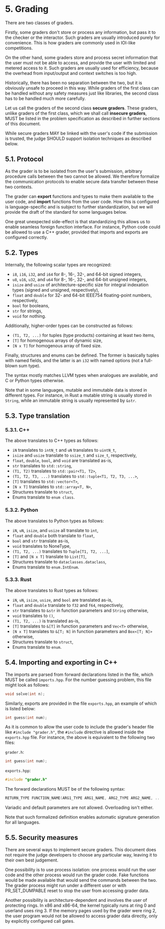 # 5. Grading

There are two classes of graders.

Firstly, some graders don't store or process any information, but pass it to the checker or the interactor. Such graders are usually introduced purely for convenience. This is how graders are commonly used in IOI-like competitions.

On the other hand, some graders store and process secret information that the user must not be able to access, and provide the user with limited and metered access to it. Such graders are usually used for efficiency, because the overhead from input/output and context switches is too high.

Historically, there has been no separation between the two, but it is obviously unsafe to proceed in this way. While graders of the first class can be handled without any safety measures just like libraries, the second class has to be handled much more carefully.

Let us call the graders of the second class **secure graders**. These graders, unlike graders of the first class, which we shall call **insecure graders**, MUST be listed in the problem specification as described in further sections of this document.

While secure graders MAY be linked with the user's code if the submission is trusted, the judge SHOULD support isolation techniques as described below.


## 5.1. Protocol

As the grader is to be isolated from the user's submission, arbitrary procedure calls between the two cannot be allowed. We therefore formalize the communication protocols to enable secure data transfer between these two contexts.

The grader can **export** functions and types to make them available to the user code, and **import** functions from the user code. How this is configured is language-specific and is subject to further standardization, but we will provide the draft of the standard for some languages below.

One great unexpected side-effect is that standardizing this allows us to enable seamless foreign function interface. For instance, Python code could be allowed to use a C++ grader, provided that imports and exports are configured correctly.


## 5.2. Types

Internally, the following scalar types are recognized:

- `i8`, `i16`, `i32`, and `i64` for 8-, 16-, 32-, and 64-bit signed integers,
- `u8`, `u16`, `u32`, and `u64` for 8-, 16-, 32-, and 64-bit unsigned integers,
- `isize` and `usize` of architecture-specific size for integral indexation types (signed and unsigned, respectively),
- `float` and `double` for 32- and 64-bit IEEE754 floating-point numbers, respectively,
- `bool` for booleans,
- `str` for strings,
- `void` for nothing.

Additionally, higher-order types can be constructed as follows:

- `(T1, T2, ...)` for tuples (type products) containing at least two items,
- `[T]` for homogenous arrays of dynamic size,
- `[N x T]` for homogenous array of fixed size.

Finally, structures and enums can be defined. The former is basically tuples with named fields, and the latter is an `i32` with named options (not a full-blown sum type).

The syntax mostly matches LLVM types when analogues are available, and C or Python types otherwise.

Note that in some languages, mutable and immutable data is stored in different types. For instance, in Rust a mutable string is usually stored in `String`, while an immutable string is usually represented by `&str`.


## 5.3. Type translation

### 5.3.1. C++

The above translates to C++ types as follows:

- `iN` translates to `intN_t` and `uN` translates to `uintN_t`,
- `isize` and `usize` translate to `ssize_t` and `size_t`, respectively,
- `float`, `double`, `bool`, and `void` are translated as-is,
- `str` translates to `std::string`,
- `(T1, T2)` translates to `std::pair<T1, T2>`,
- `(T1, T2, T3, ...)` translates to `std::tuple<T1, T2, T3, ...>`,
- `[T]` translates to `std::vector<T>`,
- `[N x T]` translates to `std::array<T, N>`,
- Structures translate to `struct`,
- Enums translate to `enum class`.


### 5.3.2. Python

The above translates to Python types as follows:

- `iN`, `uN`, `isize`, and `usize` all translate to `int`,
- `float` and `double` both translate to `float`,
- `bool` and `str` translate as-is,
- `void` translates to NoneType,
- `(T1, T2, ...)` translates to `Tuple[T1, T2, ...]`,
- `[T]` and `[N x T]` translate to `List[T]`,
- Structures translate to `dataclasses.dataclass`,
- Enums translate to `enum.IntEnum`.


### 5.3.3. Rust

The above translates to Rust types as follows:

- `iN`, `uN`, `isize`, `usize`, and `bool` are translated as-is,
- `float` and `double` translate to `f32` and `f64`, respectively,
- `str` translates to `&str` in function parameters and `String` otherwise,
- `void` translates to `()`,
- `(T1, T2, ...)` is translated as-is,
- `[T]` translates to `&[T]` in function parameters and `Vec<T>` otherwise,
- `[N x T]` translates to `&[T; N]` in function parameters and `Box<[T; N]>` otherwise,
- Structures translate to `struct`,
- Enums translate to `enum`.


## 5.4. Importing and exporting in C++

The imports are parsed from forward declarations listed in the file, which MUST be called `imports.hpp`. For the number guessing problem, this file might look as follows:

```cpp
void solve(int n);
```

Similarly, exports are provided in the file `exports.hpp`, an example of which is listed below:

```cpp
int guess(int num);
```

As it is common to allow the user code to include the grader's header file like `#include "grader.h"`, the `#include` directive is allowed inside the `exports.hpp` file. For instance, the above is equivalent to the following two files:

`grader.h`:

```cpp
int guess(int num);
```

`exports.hpp`:

```cpp
#include "grader.h"
```

The forward declarations MUST be of the following syntax:

```cpp
RETURN_TYPE FUNCTION_NAME(ARG1_TYPE ARG1_NAME, ARG2_TYPE ARG2_NAME, ...);
```

Variadic and default parameters are not allowed. Overloading isn't either.

Note that such formalized definition enables automatic signature generation for all languages.


## 5.5. Security measures

There are several ways to implement secure graders. This document does not require the judge developers to choose any particular way, leaving it to their own best judgement.

One possibility is to use process isolation: one process would run the user code and the other process would run the grader code. Fake functions would be made available that would send the commands between the two. The grader process might run under a different user or with PR_SET_DUMPABLE reset to stop the user from accessing grader data.

Another possibility is architecture-dependent and involves the user of protecting rings. In x86 and x86-64, the kernel typically runs at ring 0 and userland uses ring 3. If the memory pages used by the grader were ring 2, the user program would not be allowed to access grader data directly, only by explicitly configured call gates.
